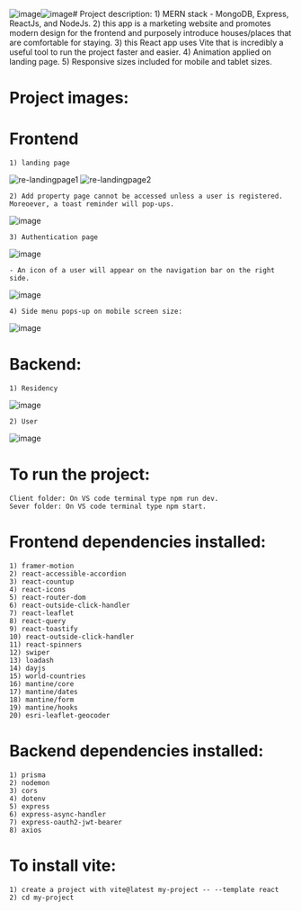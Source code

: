 ![image](https://github.com/kevinandris/MERN_Real_Estate_App/assets/102328858/6f97c19e-8634-4c15-9123-25f47e4a3f6a)![image](https://github.com/kevinandris/MERN_Real_Estate_App/assets/102328858/911a1055-5bcd-4fff-85bf-b71556a6153e)#   Project description:
    1) MERN stack - MongoDB, Express, ReactJs, and NodeJs.
    2) this app is a marketing website and promotes modern design for the frontend and purposely introduce houses/places
       that are comfortable for staying.
    3) this React app uses Vite that is incredibly a useful tool to run the project faster and easier.
    4) Animation applied on landing page.
    5) Responsive sizes included for mobile and tablet sizes.

#   Project images:

#   Frontend
    1) landing page
![re-landingpage1](https://github.com/kevinandris/MERN_Real_Estate_App/assets/102328858/7e81df06-b7a1-4321-9f83-622f9332be56)
![re-landingpage2](https://github.com/kevinandris/MERN_Real_Estate_App/assets/102328858/debe7c12-786f-434b-a418-3d9577bc105a)

    2) Add property page cannot be accessed unless a user is registered. Moreoever, a toast reminder will pop-ups.
![image](https://github.com/kevinandris/MERN_Real_Estate_App/assets/102328858/08226950-72c7-4af8-a4a4-db1866839b11)

    3) Authentication page
![image](https://github.com/kevinandris/MERN_Real_Estate_App/assets/102328858/b5b97e6b-6bea-4b44-8f30-6901c71cf069)

    - An icon of a user will appear on the navigation bar on the right side.
![image](https://github.com/kevinandris/MERN_Real_Estate_App/assets/102328858/9e33e07f-7ebc-4e20-8474-b4d0230b9307)

    4) Side menu pops-up on mobile screen size:
![image](https://github.com/kevinandris/MERN_Real_Estate_App/assets/102328858/859be793-c806-4d3c-bbbf-bf50878d8ce2)

#   Backend:
    1) Residency
![image](https://github.com/kevinandris/MERN_Real_Estate_App/assets/102328858/c99026db-b631-4724-b5a8-b388eea1aa6b)

    2) User
![image](https://github.com/kevinandris/MERN_Real_Estate_App/assets/102328858/f0bfe944-23f3-4b38-8ce9-11f0a5d4ad1a)


#   To run the project:
    Client folder: On VS code terminal type npm run dev.
    Sever folder: On VS code terminal type npm start.

#   Frontend dependencies installed:
    1) framer-motion
    2) react-accessible-accordion
    3) react-countup
    4) react-icons
    5) react-router-dom
    6) react-outside-click-handler
    7) react-leaflet
    8) react-query
    9) react-toastify
    10) react-outside-click-handler
    11) react-spinners
    12) swiper
    13) loadash
    14) dayjs
    15) world-countries
    16) mantine/core
    17) mantine/dates
    18) mantine/form
    19) mantine/hooks
    20) esri-leaflet-geocoder

#   Backend dependencies installed:
    1) prisma
    2) nodemon
    3) cors
    4) dotenv
    5) express
    6) express-async-handler
    7) express-oauth2-jwt-bearer
    8) axios

#   To install vite:
    1) create a project with vite@latest my-project -- --template react
    2) cd my-project

